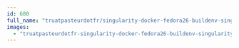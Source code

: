 ```yaml
---
id: 680
full_name: "truatpasteurdotfr/singularity-docker-fedora26-buildenv-singularity-git-release-2.4"
images: 
  - "truatpasteurdotfr-singularity-docker-fedora26-buildenv-singularity-git-release-2.4-latest"
---
```

